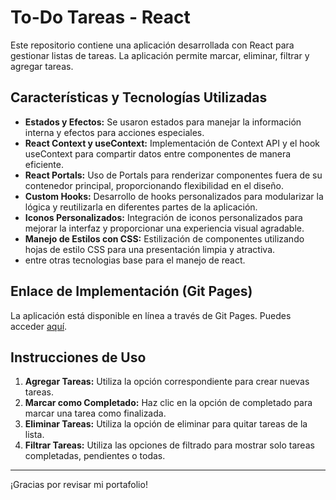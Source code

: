 # To-Do Tareas - React

Este repositorio contiene una aplicación desarrollada con React para gestionar listas de tareas. La aplicación permite marcar, eliminar, filtrar y agregar tareas.

## Características y Tecnologías Utilizadas

- **Estados y Efectos:** Se usaron estados para manejar la información interna y efectos para acciones especiales.
- **React Context y useContext:** Implementación de Context API y el hook useContext para compartir datos entre componentes de manera eficiente.
- **React Portals:** Uso de Portals para renderizar componentes fuera de su contenedor principal, proporcionando flexibilidad en el diseño.
- **Custom Hooks:** Desarrollo de hooks personalizados para modularizar la lógica y reutilizarla en diferentes partes de la aplicación.
- **Iconos Personalizados:** Integración de iconos personalizados para mejorar la interfaz y proporcionar una experiencia visual agradable.
- **Manejo de Estilos con CSS:** Estilización de componentes utilizando hojas de estilo CSS para una presentación limpia y atractiva.
- entre otras tecnologias base para el manejo de react.

## Enlace de Implementación (Git Pages)

La aplicación está disponible en línea a través de Git Pages. Puedes acceder [aquí](https://andresfmurciaz.github.io/ToDo-React/).

## Instrucciones de Uso

1. **Agregar Tareas:** Utiliza la opción correspondiente para crear nuevas tareas.
2. **Marcar como Completado:** Haz clic en la opción de completado para marcar una tarea como finalizada.
3. **Eliminar Tareas:** Utiliza la opción de eliminar para quitar tareas de la lista.
4. **Filtrar Tareas:** Utiliza las opciones de filtrado para mostrar solo tareas completadas, pendientes o todas.

---
¡Gracias por revisar mi portafolio!


